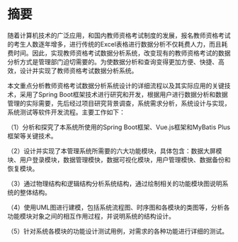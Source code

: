 # 摘要

随着计算机技术的广泛应用，和国内教师资格考试制度的发展，报名教师资格考试的考生人数逐年增多，进行传统的Excel表格进行数据分析不仅耗费人力，而且耗费时间。因此，实现教师资格考试数据分析系统，改变现有的教师资格考试的数据分析方式是管理部门迫切需要的。为使数据分析和查询变得更加方便、快捷、高效，设计并实现了教师资格考试数据分析系统。

本文重点分析教师资格考试数据分析系统设计的详细流程以及其实际应用的关键技术，采用了Spring Boot框架技术进行研究和开发，根据用户进行数据分析和数据管理的实际需要，先后经过项目研究背景调查，系统需求分析，系统设计与实现，系统测试等软件开发流程。主要工作如下：

（1）分析和探究了本系统所使用的Spring Boot框架、Vue.js框架和MyBatis Plus框架等关键技术。

（2）设计并实现了本管理系统所需要的六大功能模块，具体包含：数据大屏模块、用户登录模块，数据管理模快，数据可视化模块，用户管理模快、数据备份和恢复模块。

（3）通过物理结构和逻辑结构分析系统结构，通过绘制相关的功能模块图说明系统的整体结构。

（4）使用UML图进行建模，包括系统流程图、时序图和各模块的类图等，分析各功能模块对象之间的相互作用过程，并说明系统的结构设计。

（5）针对系统各模块的功能设计测试用例，对需求的各种功能进行详细的测试。